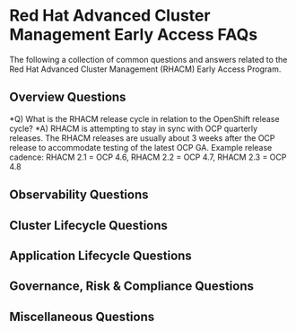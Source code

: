 # **Red Hat Advanced Cluster Management Early Access FAQs**

The following a collection of common questions and answers related to the Red Hat Advanced Cluster Management (RHACM) Early Access Program.

## **Overview Questions**

*Q) What is the RHACM release cycle in relation to the OpenShift release cycle?
*A) RHACM is attempting to stay in sync with OCP quarterly releases.  The RHACM releases are usually about 3 weeks after the OCP release to accommodate testing of the latest OCP GA.   Example release cadence: RHACM 2.1 = OCP 4.6, RHACM 2.2 = OCP 4.7, RHACM 2.3 = OCP 4.8 

## **Observability Questions**

## **Cluster Lifecycle Questions**

## **Application Lifecycle Questions**

## **Governance, Risk & Compliance Questions**

## **Miscellaneous Questions**
